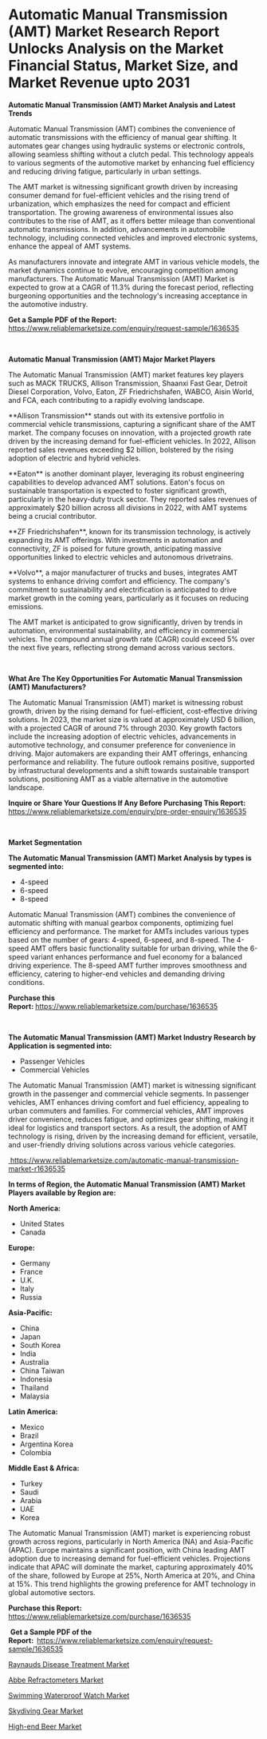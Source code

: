 <p><h1>Automatic Manual Transmission (AMT) Market Research Report Unlocks Analysis on the Market Financial Status, Market Size, and Market Revenue upto 2031</h1></p><p><strong>Automatic Manual Transmission (AMT) Market Analysis and Latest Trends</strong></p>
<p><p>Automatic Manual Transmission (AMT) combines the convenience of automatic transmissions with the efficiency of manual gear shifting. It automates gear changes using hydraulic systems or electronic controls, allowing seamless shifting without a clutch pedal. This technology appeals to various segments of the automotive market by enhancing fuel efficiency and reducing driving fatigue, particularly in urban settings.</p><p>The AMT market is witnessing significant growth driven by increasing consumer demand for fuel-efficient vehicles and the rising trend of urbanization, which emphasizes the need for compact and efficient transportation. The growing awareness of environmental issues also contributes to the rise of AMT, as it offers better mileage than conventional automatic transmissions. In addition, advancements in automobile technology, including connected vehicles and improved electronic systems, enhance the appeal of AMT systems. </p><p>As manufacturers innovate and integrate AMT in various vehicle models, the market dynamics continue to evolve, encouraging competition among manufacturers. The Automatic Manual Transmission (AMT) Market is expected to grow at a CAGR of 11.3% during the forecast period, reflecting burgeoning opportunities and the technology's increasing acceptance in the automotive industry.</p></p>
<p><strong>Get a Sample PDF of the Report:&nbsp;</strong> <a href="https://www.reliablemarketsize.com/enquiry/request-sample/1636535">https://www.reliablemarketsize.com/enquiry/request-sample/1636535</a></p>
<p>&nbsp;</p>
<p><strong>Automatic Manual Transmission (AMT) Major Market Players</strong></p>
<p><p>The Automatic Manual Transmission (AMT) market features key players such as MACK TRUCKS, Allison Transmission, Shaanxi Fast Gear, Detroit Diesel Corporation, Volvo, Eaton, ZF Friedrichshafen, WABCO, Aisin World, and FCA, each contributing to a rapidly evolving landscape.</p><p>**Allison Transmission** stands out with its extensive portfolio in commercial vehicle transmissions, capturing a significant share of the AMT market. The company focuses on innovation, with a projected growth rate driven by the increasing demand for fuel-efficient vehicles. In 2022, Allison reported sales revenues exceeding $2 billion, bolstered by the rising adoption of electric and hybrid vehicles.</p><p>**Eaton** is another dominant player, leveraging its robust engineering capabilities to develop advanced AMT solutions. Eaton's focus on sustainable transportation is expected to foster significant growth, particularly in the heavy-duty truck sector. They reported sales revenues of approximately $20 billion across all divisions in 2022, with AMT systems being a crucial contributor.</p><p>**ZF Friedrichshafen**, known for its transmission technology, is actively expanding its AMT offerings. With investments in automation and connectivity, ZF is poised for future growth, anticipating massive opportunities linked to electric vehicles and autonomous drivetrains.</p><p>**Volvo**, a major manufacturer of trucks and buses, integrates AMT systems to enhance driving comfort and efficiency. The company's commitment to sustainability and electrification is anticipated to drive market growth in the coming years, particularly as it focuses on reducing emissions.</p><p>The AMT market is anticipated to grow significantly, driven by trends in automation, environmental sustainability, and efficiency in commercial vehicles. The compound annual growth rate (CAGR) could exceed 5% over the next five years, reflecting strong demand across various sectors.</p></p>
<p>&nbsp;</p>
<p><strong>What Are The Key Opportunities For Automatic Manual Transmission (AMT) Manufacturers?</strong></p>
<p><p>The Automatic Manual Transmission (AMT) market is witnessing robust growth, driven by the rising demand for fuel-efficient, cost-effective driving solutions. In 2023, the market size is valued at approximately USD 6 billion, with a projected CAGR of around 7% through 2030. Key growth factors include the increasing adoption of electric vehicles, advancements in automotive technology, and consumer preference for convenience in driving. Major automakers are expanding their AMT offerings, enhancing performance and reliability. The future outlook remains positive, supported by infrastructural developments and a shift towards sustainable transport solutions, positioning AMT as a viable alternative in the automotive landscape.</p></p>
<p><strong>Inquire or Share Your Questions If Any Before Purchasing This Report:</strong> <a href="https://www.reliablemarketsize.com/enquiry/pre-order-enquiry/1636535">https://www.reliablemarketsize.com/enquiry/pre-order-enquiry/1636535</a></p>
<p>&nbsp;</p>
<p><strong>Market Segmentation</strong></p>
<p><strong>The Automatic Manual Transmission (AMT) Market Analysis by types is segmented into:</strong></p>
<p><ul><li>4-speed</li><li>6-speed</li><li>8-speed</li></ul></p>
<p><p>Automatic Manual Transmission (AMT) combines the convenience of automatic shifting with manual gearbox components, optimizing fuel efficiency and performance. The market for AMTs includes various types based on the number of gears: 4-speed, 6-speed, and 8-speed. The 4-speed AMT offers basic functionality suitable for urban driving, while the 6-speed variant enhances performance and fuel economy for a balanced driving experience. The 8-speed AMT further improves smoothness and efficiency, catering to higher-end vehicles and demanding driving conditions.</p></p>
<p><strong>Purchase this Report:&nbsp;</strong><a href="https://www.reliablemarketsize.com/purchase/1636535">https://www.reliablemarketsize.com/purchase/1636535</a></p>
<p>&nbsp;</p>
<p><strong>The Automatic Manual Transmission (AMT) Market Industry Research by Application is segmented into:</strong></p>
<p><ul><li>Passenger Vehicles</li><li>Commercial Vehicles</li></ul></p>
<p><p>The Automatic Manual Transmission (AMT) market is witnessing significant growth in the passenger and commercial vehicle segments. In passenger vehicles, AMT enhances driving comfort and fuel efficiency, appealing to urban commuters and families. For commercial vehicles, AMT improves driver convenience, reduces fatigue, and optimizes gear shifting, making it ideal for logistics and transport sectors. As a result, the adoption of AMT technology is rising, driven by the increasing demand for efficient, versatile, and user-friendly driving solutions across various vehicle categories.</p></p>
<p><a href="https://www.reliablemarketsize.com/automatic-manual-transmission-market-r1636535">&nbsp;https://www.reliablemarketsize.com/automatic-manual-transmission-market-r1636535</a></p>
<p><strong>In terms of Region, the Automatic Manual Transmission (AMT) Market Players available by Region are:</strong></p>
<p>
    <p> <strong> North America: </strong>
        <ul>
            <li>United States</li>
            <li>Canada</li>
        </ul>
        </p> 
    <p> <strong> Europe: </strong>
        <ul>
            <li>Germany</li>
            <li>France</li>
            <li>U.K.</li>
            <li>Italy</li>
            <li>Russia</li>
        </ul>
        </p> 
    <p> <strong> Asia-Pacific: </strong>
        <ul>
            <li>China</li>
            <li>Japan</li>
            <li>South Korea</li>
            <li>India</li>
            <li>Australia</li>
            <li>China Taiwan</li>
            <li>Indonesia</li>
            <li>Thailand</li>
            <li>Malaysia</li>
        </ul>
        </p> 
    <p> <strong> Latin America: </strong>
        <ul>
            <li>Mexico</li>
            <li>Brazil</li>
            <li>Argentina Korea</li>
            <li>Colombia</li>
        </ul>
        </p> 
    <p> <strong> Middle East & Africa: </strong>
        <ul>
            <li>Turkey</li>
            <li>Saudi</li>
            <li>Arabia</li>
            <li>UAE</li>
            <li>Korea</li>
        </ul>
    </p>
    </p>
<p><p>The Automatic Manual Transmission (AMT) market is experiencing robust growth across regions, particularly in North America (NA) and Asia-Pacific (APAC). Europe maintains a significant position, with China leading AMT adoption due to increasing demand for fuel-efficient vehicles. Projections indicate that APAC will dominate the market, capturing approximately 40% of the share, followed by Europe at 25%, North America at 20%, and China at 15%. This trend highlights the growing preference for AMT technology in global automotive sectors.</p></p>
<p><strong>Purchase this Report: </strong><a href="https://www.reliablemarketsize.com/purchase/1636535">https://www.reliablemarketsize.com/purchase/1636535</a></p>
<p>&nbsp;<strong>Get a Sample PDF of the Report:&nbsp;&nbsp;</strong><a href="https://www.reliablemarketsize.com/enquiry/request-sample/1636535">https://www.reliablemarketsize.com/enquiry/request-sample/1636535</a></p>
<p><strong></strong></p>
<p><p><a href="https://www.linkedin.com/pulse/raynauds-disease-treatment-market-size-share-analysis-growth-ijlge?trackingId=NKVqGVlRSVi%2BhfBh5tYKuQ%3D%3D">Raynauds Disease Treatment Market</a></p><p><a href="https://www.linkedin.com/pulse/role-abbe-refractometers-market-applications-chemicaloil-lagse?trackingId=9e0Jbt35TqSa8F9VOWRXLw%3D%3D">Abbe Refractometers Market</a></p><p><a href="https://issuu.com/reportprime-2/docs/swimming-waterproof-watch-market-si_9fb79bbfa5030a">Swimming Waterproof Watch Market</a></p><p><a href="https://issuu.com/reportprime-2/docs/skydiving-gear-market-size-2030.ppt_89285d863b0378">Skydiving Gear Market</a></p><p><a href="https://medium.com/@random-hero-aka/high-end-beer-market-global-market-insights-and-regional-analysis-2024-2031-9d15e83446a7?postPublishedType=repub">High-end Beer Market</a></p></p>